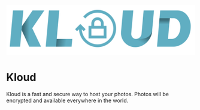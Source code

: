 ![Kloud Logo](assets/images/logo.png)

# Kloud   
Kloud is a fast and secure way to host your photos. Photos will be encrypted and available everywhere in the world.
